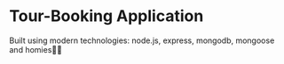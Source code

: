 # Tour-Booking Application

Built using modern technologies: node.js, express, mongodb, mongoose and homies🤔😁
